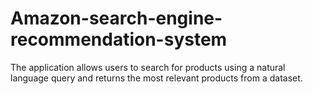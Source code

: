 # Amazon-search-engine-recommendation-system
The application allows users to search for products using a natural language query and returns the most relevant products from a dataset.
